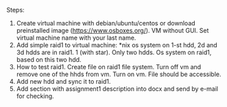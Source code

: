 Steps:
1) Create virtual machine with debian/ubuntu/centos or download preinstalled image (https://www.osboxes.org/). VM without GUI. Set virtual machine name with your last name.
2) Add simple raid1 to virtual machine: *nix os system on 1-st hdd, 2d and 3d hdds are in raid1. 1 (with star). Only two hdds. Os system on raid1, based on this two hdd.
3) How to test raid1. Create file on raid1 file system. Turn off vm and remove one of the hhds from vm. Turn on vm. File should be accessible.
4) Add new hdd and sync it to raid1.
5) Add section with assignment1 description into docx and send by e-mail for checking.

